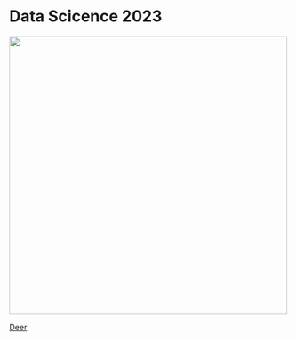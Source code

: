 # Data Scicence 2023


<img src="https://www.seekpng.com/png/detail/48-486267_man-rolling-the-dice-man-rolling-dice-clip.png" width=500>

[Deer](https://docs.google.com/presentation/d/1742F_S4fpqfyAc6t8mb-q8jkkSMaGHhARf-V3tXp0kg/edit?usp=sharing)

